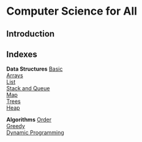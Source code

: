 # Computer Science for All

## Introduction

## Indexes

**Data Structures**
[Basic](<todo>)<br>
[Arrays](<todo>)<br>
[List](<todo>)<br>
[Stack and Queue](<todo>)<br>
[Map](<todo>)<br>
[Trees](<todo>)<br>
[Heap](<todo>)<br>

**Algorithms**
[Order](<todo>)<br>
[Greedy](<todo>)<br>
[Dynamic Programming](<todo>)<br>




